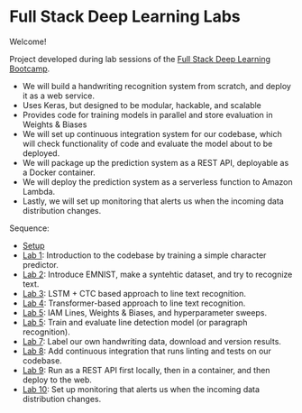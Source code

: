 # Full Stack Deep Learning Labs

Welcome!

Project developed during lab sessions of the [Full Stack Deep Learning Bootcamp](https://fullstackdeeplearning.com).

- We will build a handwriting recognition system from scratch, and deploy it as a web service.
- Uses Keras, but designed to be modular, hackable, and scalable
- Provides code for training models in parallel and store evaluation in Weights & Biases
- We will set up continuous integration system for our codebase, which will check functionality of code and evaluate the model about to be deployed.
- We will package up the prediction system as a REST API, deployable as a Docker container.
- We will deploy the prediction system as a serverless function to Amazon Lambda.
- Lastly, we will set up monitoring that alerts us when the incoming data distribution changes.

Sequence:

- [Setup](setup.md)
- [Lab 1](lab1/readme.md): Introduction to the codebase by training a simple character predictor.
- [Lab 2](lab2/readme.md): Introduce EMNIST, make a syntehtic dataset, and try to recognize text.
- [Lab 3](lab3/readme.md): LSTM + CTC based approach to line text recognition.
- [Lab 4](lab4/readme.md): Transformer-based approach to line text recognition.
- [Lab 5](lab5/readme.md): IAM Lines, Weights & Biases, and hyperparameter sweeps.
- [Lab 5](lab5/readme.md): Train and evaluate line detection model (or paragraph recognition).
- [Lab 7](lab6/readme.md): Label our own handwriting data, download and version results.
- [Lab 8](lab7/readme.md): Add continuous integration that runs linting and tests on our codebase.
- [Lab 9](lab8/readme.md): Run as a REST API first locally, then in a container, and then deploy to the web.
- [Lab 10](lab10/readme.md): Set up monitoring that alerts us when the incoming data distribution changes.
